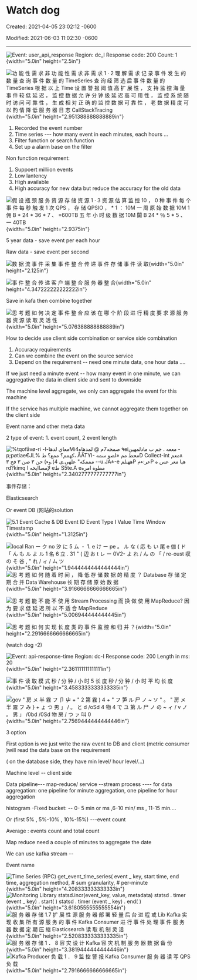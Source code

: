 # Watch dog

Created: 2021-04-05 23:02:12 -0600

Modified: 2021-06-03 11:02:30 -0600

---

![Event: user_api_response Region: dc_l Response code: 200 Count: 1 ](../../media/Metric-Watchdog-Watch-dog-image1.png){width="5.0in" height="2.5in"}

















![功 能 性 需 求 非 功 能 性 需 求 非 需 求 1 · 2 理 解 需 求 记 录 事 件 发 生 的 数 量 查 询 事 件 数 量 的 TimeSeries 查 询 经 筛 选 后 事 件 数 量 的 TimeSeries 根 据 以 上 Time 设 置 警 报 阈 值 高 扩 展 性 ， 支 持 监 控 海 量 事 件 较 低 延 迟 ， 监 控 数 据 允 许 分 钟 级 延 迟 高 可 用 性 ， 监 控 系 统 随 时 访 问 可 靠 性 ， 生 成 相 对 正 确 的 监 控 数 据 可 靠 性 ， 老 数 据 精 度 可 以 酌 情 降 低 服 务 器 日 志 CallStackTracing ](../../media/Metric-Watchdog-Watch-dog-image2.png){width="5.0in" height="2.951388888888889in"}







1.  Recorded the event number
2.  Time series --- how many event in each minutes, each hours ...
3.  Filter function or search function
4.  Set up a alarm base on the filter



Non function requirement:

1.  Suppoert milliion events
2.  Low lantency
3.  High available
4.  High accuracy for new data but reduce the accuracy for the old data







![假 设 瓶 颈 服 务 资 源 存 储 资 源 1 · 3 资 源 估 算 监 控 10 ， 0 种 事 件 每 个 事 件 每 秒 触 发 1 次 QPS ， 存 储 QPSIO ， * 1 ： 10M 一 周 原 始 数 据 10M 1 佣 B * 24 * 36 * 7 、 =600TB 五 年 小 时 级 数 据 10M 闐 B 24 * ％ 5 * 5 、 一 40TB ](../../media/Metric-Watchdog-Watch-dog-image3.png){width="5.0in" height="2.9375in"}

5 year data - save event per each hour

Raw data - save event per second





![数 据 流 事 件 采 集 事 件 整 合 传 递 事 件 存 储 事 件 读 取 ](../../media/Metric-Watchdog-Watch-dog-image4.png){width="5.0in" height="2.125in"}









![事 件 整 合 传 递 客 户 端 整 合 服 务 器 整 合 ](../../media/Metric-Watchdog-Watch-dog-image5.png){width="5.0in" height="4.347222222222222in"}







Save in kafa then combine together









![思 考 题 如 何 决 定 事 件 整 合 应 该 在 哪 个 阶 段 进 行 精 度 要 求 源 服 务 器 资 源 读 取 灵 活 性 ](../../media/Metric-Watchdog-Watch-dog-image6.png){width="5.0in" height="5.076388888888889in"}





How to decide use client side combination or service side combination

1.  Accuracy requirements
2.  Can we combine the event on the source service
3.  Depend on the requirement -- need one minute data, one hour data ....



If we just need a minute event -- how many event in one minute, we can aggregative the data in client side and sent to downside



The machine level aggregate, we only can aggregate the event for this machine

If the service has multiple machine, we cannot aggregate them together on the client side

Event name and other meta data

2 type of event: 1. event count, 2 event length



![%tqofåvø-ri -معاي لدها-اMi٩ صمجه7م @ لمدهاه4eiمععه . جم ب مادلمهين -p;pøtiae€JL% كهمم؟ ممع؟ ط، ÅÄTYI- محط مم «لصو سمهD Collect-int ٨معم مممكه" علهى.ى 4).وء) حن ٣ صن ٣ فح ٣ --u.JÄ±-e ههنلمP عر:ءمP هيا معر عس ه rd?kimq لإمصاايحه ا eط S5te.A eمطوة امره ](../../media/Metric-Watchdog-Watch-dog-image7.png){width="5.0in" height="2.3402777777777777in"}



事件存储：

Elasticsearch

Or event DB (网站的solution

![5.1 Event Cache & DB Event ID Event Type I Value Time Window Timestamp ](../../media/Metric-Watchdog-Watch-dog-image8.png){width="5.0in" height="1.3125in"}



![local Ran ー ク no 汐 に 5 ム ・ 1. e け ー pe 。 ル な ( 応 も い 尾 e 伽 ( ド 「 ん も ル よ ル 1 名 6 立 . 31 " ( 辺 お t レ ー 0V2- よ れ / ん の 「 / re-oust 収 の そ 谷 , " れ / ィ / ム ツ ](../../media/Metric-Watchdog-Watch-dog-image9.png){width="5.0in" height="1.9444444444444444in"}![思 考 题 如 何 随 着 时 间 ， 降 低 存 储 数 据 的 精 度 ？ Database 存 储 定 期 合 并 Data Warehouse 长 期 存 储 原 始 数 据 ](../../media/Metric-Watchdog-Watch-dog-image10.png){width="5.0in" height="3.9166666666666665in"}

![思 考 题 能 不 能 不 使 用 Stream Processing 而 换 做 使 用 MapReduce? 因 为 要 求 低 延 迟 所 以 不 适 合 MapReduce ](../../media/Metric-Watchdog-Watch-dog-image11.png){width="5.0in" height="5.006944444444445in"}



![思 考 题 如 何 实 现 长 度 类 的 事 件 监 控 和 归 并 ？ ](../../media/Metric-Watchdog-Watch-dog-image12.png){width="5.0in" height="2.2916666666666665in"}

(watch dog -2)





![Event: api-response-time Region: dc-I Response code: 200 Length in ms: 20 ](../../media/Metric-Watchdog-Watch-dog-image13.png){width="5.0in" height="2.361111111111111in"}









![事 件 读 取 模 式 秒 / 分 钟 / 小 时 5 长 度 秒 / 分 钟 / 小 时 平 均 长 度 ](../../media/Metric-Watchdog-Watch-dog-image14.png){width="5.0in" height="3.4583333333333335in"}



![gov " 房 メ 半 霧 フ 卩 屮 + " 2 第 霧 ) 4 + " フ 笋 ル 尸 ノ ~ ソ " 。 " 房 メ 半 霧 フ み } + ょ つ 男 」 / 。 と d /oSd 4 物 4 で ユ 第 ル 尸 ノ の ~ ィ / v ノ 。 男 」 /0bd /0Sd 物 房 / つ ァ 叫 0 ](../../media/Metric-Watchdog-Watch-dog-image15.png){width="5.0in" height="2.7569444444444446in"}



3 option

First option is we just write the raw event to DB and client (metric consumer )will read the data base on the requirement

( on the database side, they have min level/ hour level/...)



Machine level -- client side

Data pipeline--- map-reduce/ service --stream process ---- for data aggregation: one pipeline for minute aggregation, one pipeline for hour aggregation









histogram -Fixed bucket: -- 0- 5 min or ms ,6-10 min/ ms , 11-15 min....

Or (first 5% , 5%-10% , 10%-15%) ---event count





Average : events count and total count

Map reduce need a couple of minutes to aggregate the date

We can use kafka stream --



Event name



![Time Series (RPC) get_event_time_series( event _ key, start time, end time, aggregation method, # sum granularity, # per-minute ](../../media/Metric-Watchdog-Watch-dog-image16.png){width="5.0in" height="4.208333333333333in"}![Monitoring Library statsd.incr(event_key, value, metadata) statsd . timer (event _ key) . start( ) statsd . timer (event _ key) . end( ) ](../../media/Metric-Watchdog-Watch-dog-image17.png){width="5.0in" height="3.6180555555555554in"}![服 务 器 存 储 1.7 扩 展 性 源 服 务 器 部 署 轻 量 后 台 进 程 或 Lib Kafka 实 现 收 集 所 有 源 服 务 的 事 件 Kafka Consumer 进 行 事 件 处 理 事 件 服 务 器 数 据 定 期 压 缩 Elasticsearch 读 取 机 制 灵 活 ](../../media/Metric-Watchdog-Watch-dog-image18.png){width="5.0in" height="2.5208333333333335in"}![服 务 器 存 储 1 ． 8 容 灾 设 计 Kafka 容 灾 机 制 服 务 器 数 据 备 份 ](../../media/Metric-Watchdog-Watch-dog-image19.png){width="5.0in" height="3.3819444444444446in"}![Kafka Producer 负 载 1 ． 9 监 控 警 报 Kafka Consumer 服 务 器 读 写 QPS 负 载 ](../../media/Metric-Watchdog-Watch-dog-image20.png){width="5.0in" height="2.7916666666666665in"}




















